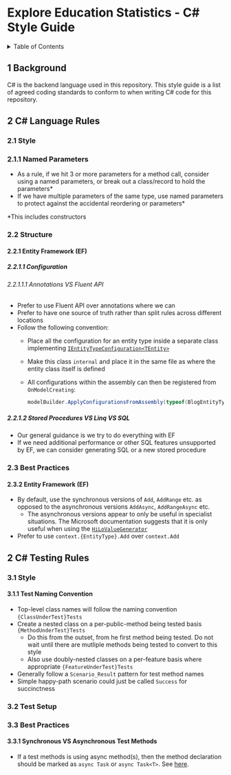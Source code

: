 # Explore Education Statistics - C# Style Guide

<details markdown="1">
  <summary>Table of Contents</summary>

-   [1 Background](#s1-background)
-   [2 C# Language Rules](#s2-csharp-language-rules)
    *   [2.1 Style](#s2.1-style)
        +   [2.1.1 Named Parameters](#s2.1.1-named-parameters)
    *   [2.2 Structure](#s2.2-structure)
        +   [2.2.1 Entity Framework (EF)](#s2.2.1-ef)
            +   [2.2.1.1 Configuration](#s2.2.1.1-ef-configuration)
                +   [2.2.1.1.1 Annotations VS Fluent API](#s2.2.1.1.1-annotation-vs-fluent-api)
            +   [2.2.1.2 Stored Procedures VS Linq VS SQL](#s2.2.1.2-stored-procedures-vs-linq-vs-sql)
    *   [2.3 Best Practices](#s2.3-best-practices)
        +   [2.3.2 Entity Framework (EF)](#s2.3.2-ef)
-   [3 C# Testing Rules](#s3-csharp-testing-rules)
    *   [3.1 Style](#s3.1-style)
        +   [3.1.1 Test Naming Conventon](#s3.1.1-test-naming-convention)
    *   [3.2 Test Setup](#s3.2-test-setup)
    *   [3.3 Best Practices](#s3.3-best-practices)
        +   [3.3.1 Synchronous VS Asynchronous Test Methods](#s3.3.1-synchronous-vs-asynchronous-test-methods)

</details>

<a id="s1-background"></a>
## 1 Background 

C# is the backend language used in this repository. This style guide is a list
of agreed coding standards to conform to when writing C# code for this repository.


<a id="s2-csharp-language-rules"></a>
## 2 C# Language Rules 

<a id="s2.1-style"></a>
### 2.1 Style 

<a id="s2.1.1-named-parameters"></a>
### 2.1.1 Named Parameters

- As a rule, if we hit 3 or more parameters for a method call, consider using a named parameters, or break out a class/record to hold the parameters*
- If we have multiple parameters of the same type, use named parameters to protect against the accidental reordering or parameters*

*This includes constructors

<a id="s2.2-structure"></a>
### 2.2 Structure 

<a id="s2.2.1-ef"></a>
#### 2.2.1 Entity Framework (EF) 

<a id="s2.2.1.1-ef-configuration"></a>
##### 2.2.1.1 Configuration

<a id="s2.2.1.1.1-annotation-vs-fluent-api"></a>
###### 2.2.1.1.1 Annotations VS Fluent API

- Prefer to use Fluent API over annotations where we can
- Prefer to have one source of truth rather than split rules across different locations
- Follow the following convention:
    * Place all the configuration for an entity type inside a separate class implementing [`IEntityTypeConfiguration<TEntity>`](https://learn.microsoft.com/en-us/dotnet/api/microsoft.entityframeworkcore.ientitytypeconfiguration-1)
    * Make this class `internal` and place it in the same file as where the entity class itself is defined
    * All configurations within the assembly can then be registered from `OnModelCreating`:

        ```cs
        modelBuilder.ApplyConfigurationsFromAssembly(typeof(BlogEntityTypeConfiguration).Assembly);
        ```

<a id="s2.2.1.2-stored-procedures-vs-linq-vs-sql"></a>
##### 2.2.1.2 Stored Procedures VS Linq VS SQL

- Our general guidance is we try to do everything with EF
- If we need additional performance or other SQL features unsupported by EF, we can consider generating SQL or a new stored procedure

<a id="s2.3-best-practices"></a>
### 2.3 Best Practices 

<a id="s2.3.2-ef"></a>
#### 2.3.2 Entity Framework (EF)

- By default, use the synchronous versions of `Add`, `AddRange` etc. as opposed to the asynchronous versions `AddAsync`, `AddRangeAsync` etc.
    * The asynchronous versions appear to only be useful in specialist situations. The Microsoft documentation suggests that it is only useful when using the [`HiLoValueGenerator`](https://miro.com/app/board/o9J_ly21jhs=/?moveToWidget=3458764574909560501&cot=14)
- Prefer to use `context.{EntityType}.Add` over `context.Add`


<a id="s3-csharp-testing-rules"></a>
## 2 C# Testing Rules 

<a id="s3.1-style"></a>
### 3.1 Style 

<a id="s3.1.1-test-naming-convention"></a>
#### 3.1.1 Test Naming Convention

- Top-level class names will follow the naming convention `{ClassUnderTest}Tests`
- Create a nested class on a per-public-method being tested basis `{MethodUnderTest}Tests`
    * Do this from the outset, from he first method being tested. Do not wait until there are mutliple methods being tested to convert to this style
    * Also use doubly-nested classes on a per-feature basis where appropriate `{FeatureUnderTest}Tests`
- Generally follow a `Scenario_Result` pattern for test method names
- Simple happy-path scenario could just be called `Success` for succinctness


<a id="s3.2-test-setup"></a>
### 3.2 Test Setup 

<a id="s3.3-best-practices"></a>
### 3.3 Best Practices 

<a id="s3.3.1-synchronous-vs-asynchronous-test-methods"></a>
#### 3.3.1 Synchronous VS Asynchronous Test Methods

- If a test methods is using async method(s), then the method declaration should be marked as `async Task` or `async Task<T>`. See [here](https://miro.com/app/board/o9J_ly21jhs=/?moveToWidget=3458764574908695514&cot=14).
